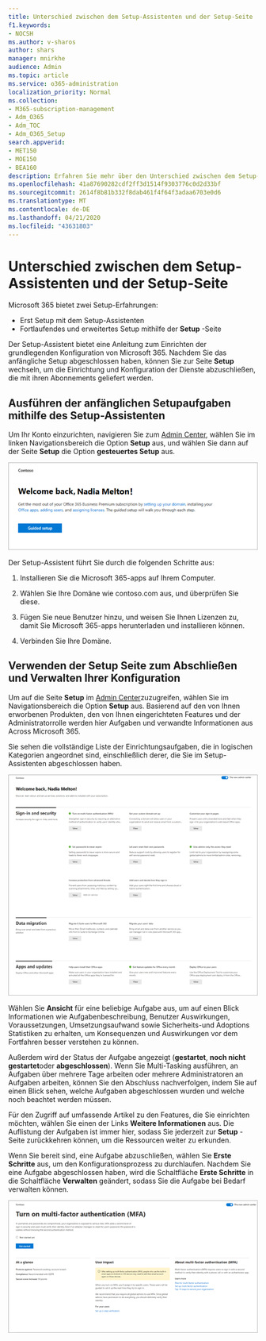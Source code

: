 ```yaml
---
title: Unterschied zwischen dem Setup-Assistenten und der Setup-Seite
f1.keywords:
- NOCSH
ms.author: v-sharos
author: shars
manager: mnirkhe
audience: Admin
ms.topic: article
ms.service: o365-administration
localization_priority: Normal
ms.collection:
- M365-subscription-management
- Adm_O365
- Adm_TOC
- Adm_O365_Setup
search.appverid:
- MET150
- MOE150
- BEA160
description: Erfahren Sie mehr über den Unterschied zwischen dem Setup-Assistenten und der Seite Setup.
ms.openlocfilehash: 41a87690282cdf2ff3d1514f9303776c0d2d33bf
ms.sourcegitcommit: 2614f8b81b332f8dab461f4f64f3adaa6703e0d6
ms.translationtype: MT
ms.contentlocale: de-DE
ms.lasthandoff: 04/21/2020
ms.locfileid: "43631803"
---
```

# <a name="difference-between-the-setup-wizard-and-the-setup-page"></a>Unterschied zwischen dem Setup-Assistenten und der Setup-Seite

Microsoft 365 bietet zwei Setup-Erfahrungen: 

- Erst Setup mit dem Setup-Assistenten
- Fortlaufendes und erweitertes Setup mithilfe der **Setup** -Seite

Der Setup-Assistent bietet eine Anleitung zum Einrichten der grundlegenden Konfiguration von Microsoft 365. Nachdem Sie das anfängliche Setup abgeschlossen haben, können Sie zur Seite **Setup** wechseln, um die Einrichtung und Konfiguration der Dienste abzuschließen, die mit ihren Abonnements geliefert werden.

## <a name="use-the-setup-wizard-to-complete-initial-setup-tasks"></a>Ausführen der anfänglichen Setupaufgaben mithilfe des Setup-Assistenten

Um Ihr Konto einzurichten, navigieren Sie zum [Admin Center](https://go.microsoft.com/fwlink/p/?linkid=2024339), wählen Sie im linken Navigationsbereich die Option **Setup** aus, und wählen Sie dann auf der Seite **Setup** die Option **gesteuertes Setup** aus.

![Starten des Setup-Assistenten für Microsoft 365 apps for Business](../../media/o365b-guided-setup.png)

Der Setup-Assistent führt Sie durch die folgenden Schritte aus:

1. Installieren Sie die Microsoft 365-apps auf Ihrem Computer.

2. Wählen Sie Ihre Domäne wie contoso.com aus, und überprüfen Sie diese.

3. Fügen Sie neue Benutzer hinzu, und weisen Sie Ihnen Lizenzen zu, damit Sie Microsoft 365-apps herunterladen und installieren können.

4. Verbinden Sie Ihre Domäne.

## <a name="use-the-setup-page-to-complete-and-manage-your-configuration"></a>Verwenden der Setup Seite zum Abschließen und Verwalten Ihrer Konfiguration

Um auf die Seite **Setup** im [Admin Center](https://go.microsoft.com/fwlink/p/?linkid=2024339)zuzugreifen, wählen Sie im Navigationsbereich die Option **Setup** aus. Basierend auf den von Ihnen erworbenen Produkten, den von Ihnen eingerichteten Features und der Administratorrolle werden hier Aufgaben und verwandte Informationen aus Across Microsoft 365.

Sie sehen die vollständige Liste der Einrichtungsaufgaben, die in logischen Kategorien angeordnet sind, einschließlich derer, die Sie im Setup-Assistenten abgeschlossen haben.

![Microsoft 365 for Business-Setup Seite](../../media/o365b-setup-page.png)

Wählen Sie **Ansicht** für eine beliebige Aufgabe aus, um auf einen Blick Informationen wie Aufgabenbeschreibung, Benutzer Auswirkungen, Voraussetzungen, Umsetzungsaufwand sowie Sicherheits-und Adoptions Statistiken zu erhalten, um Konsequenzen und Auswirkungen vor dem Fortfahren besser verstehen zu können.

Außerdem wird der Status der Aufgabe angezeigt (**gestartet**, **noch nicht gestartet**oder **abgeschlossen**). Wenn Sie Multi-Tasking ausführen, an Aufgaben über mehrere Tage arbeiten oder mehrere Administratoren an Aufgaben arbeiten, können Sie den Abschluss nachverfolgen, indem Sie auf einen Blick sehen, welche Aufgaben abgeschlossen wurden und welche noch beachtet werden müssen. 

Für den Zugriff auf umfassende Artikel zu den Features, die Sie einrichten möchten, wählen Sie einen der Links **Weitere Informationen** aus. Die Auflistung der Aufgaben ist immer hier, sodass Sie jederzeit zur **Setup** -Seite zurückkehren können, um die Ressourcen weiter zu erkunden.

Wenn Sie bereit sind, eine Aufgabe abzuschließen, wählen Sie **Erste Schritte** aus, um den Konfigurationsprozess zu durchlaufen. Nachdem Sie eine Aufgabe abgeschlossen haben, wird die Schaltfläche **Erste Schritte** in die Schaltfläche **Verwalten** geändert, sodass Sie die Aufgabe bei Bedarf verwalten können.

![Vorgangsansicht mit Informationen zum Überblick](../../media/o365b-at-a-glance.png)
